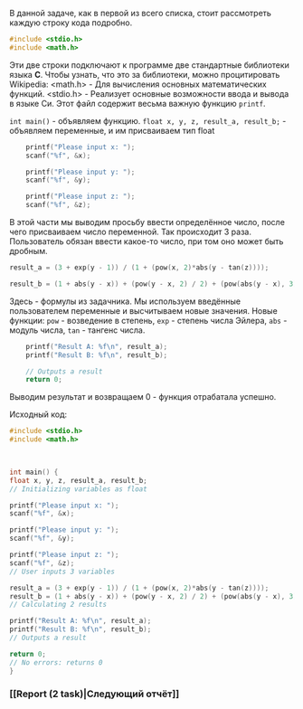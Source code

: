 В данной задаче, как в первой из всего списка, стоит рассмотреть каждую строку кода подробно.

```C
#include <stdio.h>
#include <math.h>
```

Эти две строки подключают к программе две стандартные библиотеки языка **С**. Чтобы узнать, что это за библиотеки, можно процитировать Wikipedia: 
<math.h> - Для вычисления основных математических функций.
<stdio.h> - Реализует основные возможности ввода и вывода в языке Си. Этот файл содержит весьма важную функцию `printf`.


`int main()` - объявляем функцию.
`float x, y, z, result_a, result_b;` - объявляем переменные, и им присваиваем тип float

```C
    printf("Please input x: ");
    scanf("%f", &x);

    printf("Please input y: ");
    scanf("%f", &y);

    printf("Please input z: ");
    scanf("%f", &z);
```

В этой части мы выводим просьбу ввести определённое число, после чего присваиваем число переменной. Так происходит 3 раза. Пользователь обязан ввести какое-то число, при том оно может быть дробным.


```C
result_a = (3 + exp(y - 1)) / (1 + (pow(x, 2)*abs(y - tan(z))));

result_b = (1 + abs(y - x)) + (pow(y - x, 2) / 2) + (pow(abs(y - x), 3) / 3);
```

Здесь - формулы из задачника. Мы используем введённые пользователем переменные и высчитываем новые значения. 
Новые функции: `pow` - возведение в степень, `exp` - степень числа Эйлера, `abs` - модуль числа, `tan` - тангенс числа.


```C
    printf("Result A: %f\n", result_a);
    printf("Result B: %f\n", result_b);

    // Outputs a result
    return 0;
```

Выводим результат и возвращаем 0 - функция отрабатала успешно.

Исходный код: 
```C
#include <stdio.h>
#include <math.h>

  

int main() {
float x, y, z, result_a, result_b;
// Initializing variables as float

printf("Please input x: ");
scanf("%f", &x);

printf("Please input y: ");
scanf("%f", &y);

printf("Please input z: ");
scanf("%f", &z);
// User inputs 3 variables

result_a = (3 + exp(y - 1)) / (1 + (pow(x, 2)*abs(y - tan(z))));
result_b = (1 + abs(y - x)) + (pow(y - x, 2) / 2) + (pow(abs(y - x), 3) / 3);
// Calculating 2 results

printf("Result A: %f\n", result_a);
printf("Result B: %f\n", result_b);
// Outputs a result

return 0;
// No errors: returns 0
}
```
### [[Report (2 task)|Следующий отчёт]]